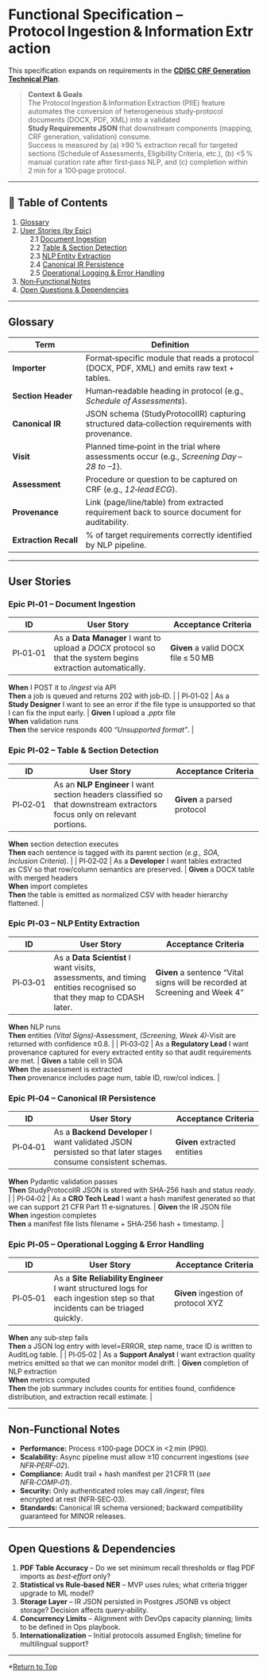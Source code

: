 # Functional Specification – Protocol Ingestion & Information Extraction

This specification expands on requirements in the
[**CDISC CRF Generation Technical Plan**](../../CDISC%20CRF%20Generation%20Technical%20Plan_.md).

> **Context & Goals**  
> The Protocol Ingestion & Information Extraction (PIIE) feature automates the conversion of heterogeneous study‑protocol documents (DOCX, PDF, XML) into a validated **Study Requirements JSON** that downstream components (mapping, CRF generation, validation) consume.  
> Success is measured by (a) ≥90 % extraction recall for targeted sections (Schedule of Assessments, Eligibility Criteria, etc.), (b) <5 % manual curation rate after first‑pass NLP, and (c) completion within 2 min for a 100‑page protocol.

---

## 📑 Table of Contents

1. [Glossary](#glossary)
2. [User Stories (by Epic)](#user-stories)  
   &nbsp;&nbsp;2.1 [Document Ingestion](#epic-ingest)  
   &nbsp;&nbsp;2.2 [Table & Section Detection](#epic-structure)  
   &nbsp;&nbsp;2.3 [NLP Entity Extraction](#epic-nlp)  
   &nbsp;&nbsp;2.4 [Canonical IR Persistence](#epic-ir)  
   &nbsp;&nbsp;2.5 [Operational Logging & Error Handling](#epic-ops)
3. [Non‑Functional Notes](#nfr)
4. [Open Questions & Dependencies](#open-questions)

---

## Glossary<a name="glossary"></a>

| Term | Definition |
|------|------------|
| **Importer** | Format‑specific module that reads a protocol (DOCX, PDF, XML) and emits raw text + tables. |
| **Section Header** | Human‑readable heading in protocol (e.g., *Schedule of Assessments*). |
| **Canonical IR** | JSON schema (StudyProtocolIR) capturing structured data‑collection requirements with provenance. |
| **Visit** | Planned time‑point in the trial where assessments occur (e.g., *Screening Day –28 to –1*). |
| **Assessment** | Procedure or question to be captured on CRF (e.g., *12‑lead ECG*). |
| **Provenance** | Link (page/line/table) from extracted requirement back to source document for auditability. |
| **Extraction Recall** | % of target requirements correctly identified by NLP pipeline. |

---

## User Stories<a name="user-stories"></a>

### Epic PI‑01 – Document Ingestion<a name="epic-ingest"></a>

| ID | User Story | Acceptance Criteria |
|----|-----------|---------------------|
| PI‑01‑01 | As a **Data Manager** I want to upload a *DOCX* protocol so that the system begins extraction automatically. | **Given** a valid DOCX file ≤ 50 MB  
**When** I POST it to */ingest* via API  
**Then** a job is queued and returns 202 with job‑ID. |
| PI‑01‑02 | As a **Study Designer** I want to see an error if the file type is unsupported so that I can fix the input early. | **Given** I upload a *.pptx* file  
**When** validation runs  
**Then** the service responds 400 *“Unsupported format”*. |

### Epic PI‑02 – Table & Section Detection<a name="epic-structure"></a>

| ID | User Story | Acceptance Criteria |
|----|-----------|---------------------|
| PI‑02‑01 | As an **NLP Engineer** I want section headers classified so that downstream extractors focus only on relevant portions. | **Given** a parsed protocol  
**When** section detection executes  
**Then** each sentence is tagged with its parent section (*e.g., SOA, Inclusion Criteria*). |
| PI‑02‑02 | As a **Developer** I want tables extracted as CSV so that row/column semantics are preserved. | **Given** a DOCX table with merged headers  
**When** import completes  
**Then** the table is emitted as normalized CSV with header hierarchy flattened. |

### Epic PI‑03 – NLP Entity Extraction<a name="epic-nlp"></a>

| ID | User Story | Acceptance Criteria |
|----|-----------|---------------------|
| PI‑03‑01 | As a **Data Scientist** I want visits, assessments, and timing entities recognised so that they map to CDASH later. | **Given** a sentence “Vital signs will be recorded at Screening and Week 4”  
**When** NLP runs  
**Then** entities *(Vital Signs)*‑Assessment, *(Screening, Week 4)*‑Visit are returned with confidence ≥0.8. |
| PI‑03‑02 | As a **Regulatory Lead** I want provenance captured for every extracted entity so that audit requirements are met. | **Given** a table cell in SOA  
**When** the assessment is extracted  
**Then** provenance includes page num, table ID, row/col indices. |

### Epic PI‑04 – Canonical IR Persistence<a name="epic-ir"></a>

| ID | User Story | Acceptance Criteria |
|----|-----------|---------------------|
| PI‑04‑01 | As a **Backend Developer** I want validated JSON persisted so that later stages consume consistent schemas. | **Given** extracted entities  
**When** Pydantic validation passes  
**Then** StudyProtocolIR JSON is stored with SHA‑256 hash and status *ready*. |
| PI‑04‑02 | As a **CRO Tech Lead** I want a hash manifest generated so that we can support 21 CFR Part 11 e‑signatures. | **Given** the IR JSON file  
**When** ingestion completes  
**Then** a manifest file lists filename + SHA‑256 hash + timestamp. |

### Epic PI‑05 – Operational Logging & Error Handling<a name="epic-ops"></a>

| ID | User Story | Acceptance Criteria |
|----|-----------|---------------------|
| PI‑05‑01 | As a **Site Reliability Engineer** I want structured logs for each ingestion step so that incidents can be triaged quickly. | **Given** ingestion of protocol XYZ  
**When** any sub‑step fails  
**Then** a JSON log entry with level=ERROR, step name, trace ID is written to AuditLog table. |
| PI‑05‑02 | As a **Support Analyst** I want extraction quality metrics emitted so that we can monitor model drift. | **Given** completion of NLP extraction  
**When** metrics computed  
**Then** the job summary includes counts for entities found, confidence distribution, and extraction recall estimate. |

---

## Non‑Functional Notes<a name="nfr"></a>

* **Performance:** Process ≤100‑page DOCX in <2 min (P90).  
* **Scalability:** Async pipeline must allow ≥10 concurrent ingestions (*see NFR‑PERF‑02*).  
* **Compliance:** Audit trail + hash manifest per 21 CFR 11 (*see NFR‑COMP‑01*).  
* **Security:** Only authenticated roles may call */ingest*; files encrypted at rest (NFR‑SEC‑03).  
* **Standards:** Canonical IR schema versioned; backward compatibility guaranteed for MINOR releases.

---

## Open Questions & Dependencies<a name="open-questions"></a>

1. **PDF Table Accuracy** – Do we set minimum recall thresholds or flag PDF imports as *best‑effort* only?
2. **Statistical vs Rule‑based NER** – MVP uses rules; what criteria trigger upgrade to ML model?
3. **Storage Layer** – IR JSON persisted in Postgres JSONB vs object storage? Decision affects query‑ability.
4. **Concurrency Limits** – Alignment with DevOps capacity planning; limits to be defined in Ops playbook.
5. **Internationalization** – Initial protocols assumed English; timeline for multilingual support?

---
*[Return to Top](#functional-spec-protocol-ingestion)
